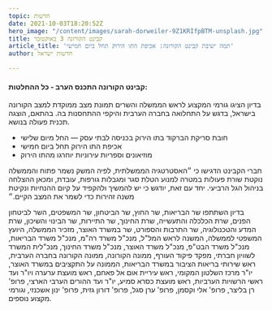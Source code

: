 ```yaml
---
topic: חדשות
date: 2021-10-03T18:20:52Z
hero_image: "/content/images/sarah-dorweiler-9Z1KRIfpBTM-unsplash.jpg"
title: קבינט הקורונה 3 באוקטובר
article_title: 'תמה ישיבת קבינט הקורונה: אכיפת התו הירוק תחל ביום חמישי'
author: חדשות ישראל

---
```

#### קבינט הקורונה התכנס הערב - כל ההחלטות:

בדיון הציגו גורמי המקצוע לראש הממשלה והשרים תמונת מצב ממוקדת למצב הקורונה בישראל, בדגש על התחלואה בחברה הערבית והיקפי ההתחסנות בה. בהתאם, הוצגה תכנית פעולה בנושא.

* חובת סריקת הברקוד בתו הירוק בכניסה לבתי עסק — החל מיום שלישי
* אכיפת התו הירוק תחל ביום חמישי
* מוזיאונים וספריות עירוניות יוחרגו מהתו הירוק

חברי הקבינט הדגישו כי ״האסטרטגיה הממשלתית, לפיה המשק נשמר פתוח והממשלה נוקטת שורת פעולות במטרה למנוע הטלת סגר ומגבלות גורפות, עובדת, ומכאן ההצלחה בניהול הגל הרביעי. יחד עם זאת, יודגש כי יש להמשיך ולהקפיד על קיום ההנחיות ונקיטת משנה זהירות כדי לשמר את המצב הקיים.״

בדיון השתתפו שר הבריאות, שר החוץ, שר הביטחון, שר המשפטים, השר לביטחון הפנים, שרת הכלכלה והתעשייה, שרת החינוך, שר התיירות, שר הבינוי והשיכון, שרת המדע והטכנולוגיה, שר התרבות והספורט, שר במשרד האוצר, מזכיר הממשלה, היועץ המשפטי לממשלה, המשנה לראש המל"ל, מנכ"ל משרד רה"מ, מנכ"ל משרד הבריאות, מנכ"ל משרד הבט"פ, מנכ"ל משרד האוצר, מנכ"ל משרד החינוך, מנכ"לית המשרד לשוויון חברתי, מפקד פיקוד העורף, ממונה הקורונה, ממונה הקורונה בחברה הערבית, ראש שירותי בריאות הציבור במשרד הבריאות, הממונה על התקציבים במשרד האוצר, יו"ר מרכז השלטון המקומי, ראש עיריית אום אל פאחם, ראש מועצת ערערה ויו"ר ועד ראשי הרשויות הערביות, ראש מועצת כסרא סמיע, יו"ר ועד ההורים הערבי הארצי, פרופ' רן בליצר, פרופ' אלי וקסמן, פרופ' ערן סגל, פרופ' דורון גזית, פרופ' ינון אשכנזי, וגורמי מקצוע נוספים.